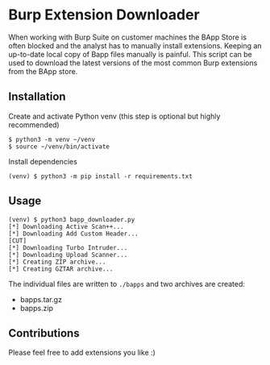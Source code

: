 # Burp Extension Downloader
When working with Burp Suite on customer machines the BApp Store is often blocked and the analyst has to manually install extensions. Keeping an up-to-date local copy of Bapp files manually is painful. This script can be used to download the latest versions of the most common Burp extensions from the BApp store.

## Installation

Create and activate Python venv (this step is optional but highly recommended)
```
$ python3 -m venv ~/venv
$ source ~/venv/bin/activate
```

Install dependencies
```
(venv) $ python3 -m pip install -r requirements.txt
```

## Usage
```
(venv) $ python3 bapp_downloader.py 
[*] Downloading Active Scan++...
[*] Downloading Add Custom Header...
[CUT]
[*] Downloading Turbo Intruder...
[*] Downloading Upload Scanner...
[*] Creating ZIP archive...
[*] Creating GZTAR archive...
```
The individual files are written to `./bapps` and two archives are created:
* bapps.tar.gz
* bapps.zip

## Contributions
Please feel free to add extensions you like :)
